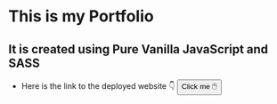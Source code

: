 # This is my Portfolio
## It is created using Pure Vanilla JavaScript and SASS
- Here is the link to the deployed website 👇
<button name="button" onclick="https://sujalsamai.netlify.app">Click me 🖱️</button>
